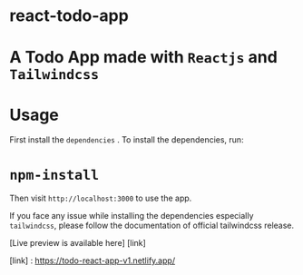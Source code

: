 # react-todo-app

# A Todo App made with `Reactjs` and `Tailwindcss`

# Usage

First install the `dependencies` . To install the dependencies, run:

# `npm-install`

Then visit `http://localhost:3000` to use the app.

If you face any issue while installing the dependencies especially `tailwindcss`, please follow the documentation of official tailwindcss release.

[Live preview is available here] [link]

[link] : https://todo-react-app-v1.netlify.app/
